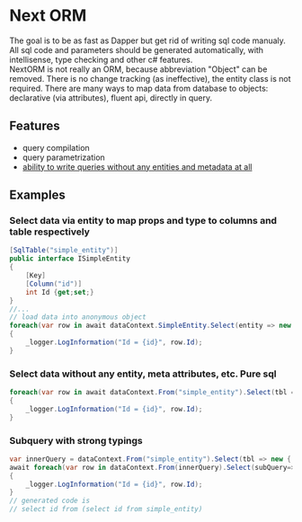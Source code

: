 # Next ORM
The goal is to be as fast as Dapper but get rid of writing sql code manualy.\
All sql code and parameters should be generated automatically, with intellisense, type checking and other c# features.\
NextORM is not really an ORM, because abbreviation "Object" can be removed. There is no change tracking (as ineffective), the entity class is not required. There are many ways to map data from database to objects: declarative (via attributes), fluent api, directly in query. 
## Features
* query compilation
* query parametrization
* [ability to write queries without any entities and metadata at all](#markdown-header-select-data-without-any-entity-meta-attributes-etc-pure-sql)
## Examples
### Select data via entity to map props and type to columns and table respectively
```c#
[SqlTable("simple_entity")]
public interface ISimpleEntity
{
    [Key]
    [Column("id")]
    int Id {get;set;}
}
//...
// load data into anonymous object
foreach(var row in await dataContext.SimpleEntity.Select(entity => new { entity.Id }).ToListAsync())
{
    _logger.LogInformation("Id = {id}", row.Id);
}
```
### Select data without any entity, meta attributes, etc. Pure sql
```c#
foreach(var row in await dataContext.From("simple_entity").Select(tbl => new { Id = tbl.Int("id") }).ToListAsync())
{
    _logger.LogInformation("Id = {id}", row.Id);
}
```
### Subquery with strong typings
```c#
var innerQuery = dataContext.From("simple_entity").Select(tbl => new { Id = tbl.Int("id") });
await foreach(var row in dataContext.From(innerQuery).Select(subQuery=>new { subQuery.Id }))
{
    _logger.LogInformation("Id = {id}", row.Id);
}
// generated code is 
// select id from (select id from simple_entity)
```
